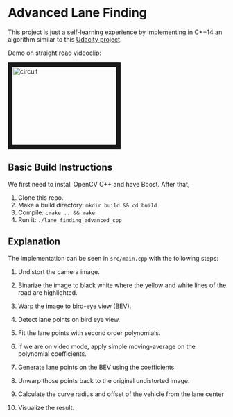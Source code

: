 # Advanced Lane Finding

This project is just a self-learning experience by implementing in C++14 an 
algorithm similar to this 
[Udacity project](https://github.com/ndrplz/self-driving-car/tree/master/project_4_advanced_lane_finding).

Demo on straight road [videoclip](https://www.youtube.com/watch?v=4fW9n5syoqE):

<a href="https://www.youtube.com/watch?v=4fW9n5syoqE" target="_blank"><img src="https://img.youtube.com/vi/4fW9n5syoqE/0.jpg" 
alt="circuit" width="240" height="180" border="10" /></a>

## Basic Build Instructions

We first need to install OpenCV C++ and have Boost. After that,

1. Clone this repo.
2. Make a build directory: `mkdir build && cd build`
3. Compile: `cmake .. && make`
4. Run it: `./lane_finding_advanced_cpp`

## Explanation

The implementation can be seen in `src/main.cpp` with the following steps:

1. Undistort the camera image.

2. Binarize the image to black white where the yellow and white lines of the road are highlighted.

3. Warp the image to bird-eye view (BEV).

4. Detect lane points on bird eye view.

5. Fit the lane points with second order polynomials.

6. If we are on video mode, apply simple moving-average on the polynomial coefficients.

7. Generate lane points on the BEV using the coefficients.

8. Unwarp those points back to the original undistorted image.

9. Calculate the curve radius and offset of the vehicle from the lane center

9. Visualize the result.